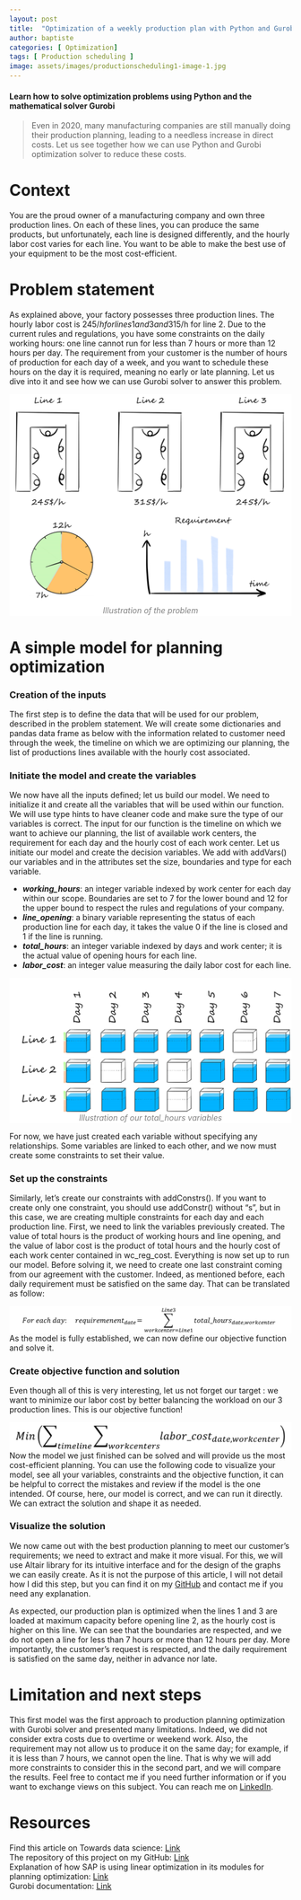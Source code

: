 ```yaml
---
layout: post
title:  "Optimization of a weekly production plan with Python and Gurobi — Part 1"
author: baptiste
categories: [ Optimization]
tags: [ Production scheduling ]
image: assets/images/productionscheduling1-image-1.jpg
---
```



#### Learn how to solve optimization problems using Python and the mathematical solver Gurobi

> Even in 2020, many manufacturing companies are still manually doing their production planning, leading to a needless increase in direct costs. Let us see together how we can use Python and Gurobi optimization solver to reduce these costs.

# Context
You are the proud owner of a manufacturing company and own three production lines. On each of these lines, you can produce the same products, but unfortunately, each line is designed differently, and the hourly labor cost varies for each line. You want to be able to make the best use of your equipment to be the most cost-efficient.

# Problem statement
As explained above, your factory possesses three production lines. The hourly labor cost is 245$/h for lines 1 and 3 and 315$/h for line 2. Due to the current rules and regulations, you have some constraints on the daily working hours: one line cannot run for less than 7 hours or more than 12 hours per day.
The requirement from your customer is the number of hours of production for each day of a week, and you want to schedule these hours on the day it is required, meaning no early or late planning.
Let us dive into it and see how we can use Gurobi solver to answer this problem.

<img src="../assets/images/productionscheduling1-image-2.png"     alt="Illustration of the problem"     style="float: left; margin-right: 10px;" />
<figcaption>Illustration of the problem </figcaption>

# A simple model for planning optimization
### Creation of the inputs
The first step is to define the data that will be used for our problem, described in the problem statement. We will create some dictionaries and pandas data frame as below with the information related to customer need through the week, the timeline on which we are optimizing our planning, the list of productions lines available with the hourly cost associated.

### Initiate the model and create the variables
We now have all the inputs defined; let us build our model. We need to initialize it and create all the variables that will be used within our function.
We will use type hints to have cleaner code and make sure the type of our variables is correct. The input for our function is the timeline on which we want to achieve our planning, the list of available work centers, the requirement for each day and the hourly cost of each work center.
Let us initiate our model and create the decision variables. We add with addVars() our variables and in the attributes set the size, boundaries and type for each variable.

- ***working_hours***: an integer variable indexed by work center for each day within our scope. Boundaries are set to 7 for the lower bound and 12 for the upper bound to respect the rules and regulations of your company.
- ***line_opening***: a binary variable representing the status of each production line for each day, it takes the value 0 if the line is closed and 1 if the line is running.
- ***total_hours***: an integer variable indexed by days and work center; it is the actual value of opening hours for each line.
- ***labor_cost***: an integer value measuring the daily labor cost for each line.

<img src="../assets/images/productionscheduling1-image-3.png"     alt="Illustration of the problem"     style="float: left; margin-right: 10px;" />
<figcaption>Illustration of our total_hours variables </figcaption>

For now, we have just created each variable without specifying any relationships. Some variables are linked to each other, and we now must create some constraints to set their value.

### Set up the constraints
Similarly, let’s create our constraints with addConstrs(). If you want to create only one constraint, you should use addConstr() without “s”, but in this case, we are creating multiple constraints for each day and each production line.
First, we need to link the variables previously created. The value of total hours is the product of working hours and line opening, and the value of labor cost is the product of total hours and the hourly cost of each work center contained in wc_reg_cost.
Everything is now set up to run our model. Before solving it, we need to create one last constraint coming from our agreement with the customer. Indeed, as mentioned before, each daily requirement must be satisfied on the same day. That can be translated as follow:

<img src="../assets/images/productionscheduling1-equation-1.png"     alt="Equation1"     style="float: left; margin-right: 10px;" />

As the model is fully established, we can now define our objective function and solve it.

### Create objective function and solution
Even though all of this is very interesting, let us not forget our target : we want to minimize our labor cost by better balancing the workload on our 3 production lines. This is our objective function!

<img src="../assets/images/productionscheduling1-equation-2.png"     alt="Equation1"     style="float: left; margin-right: 10px;" />

Now the model we just finished can be solved and will provide us the most cost-efficient planning.
You can use the following code to visualize your model, see all your variables, constraints and the objective function, it can be helpful to correct the mistakes and review if the model is the one intended.
Of course, here, our model is correct, and we can run it directly. We can extract the solution and shape it as needed.

### Visualize the solution
We now came out with the best production planning to meet our customer’s requirements; we need to extract and make it more visual. For this, we will use Altair library for its intuitive interface and for the design of the graphs we can easily create. As it is not the purpose of this article, I will not detail how I did this step, but you can find it on my [GitHub](https://github.com/baptistesoulard/Production-plan-optimization/tree/master/Planning_optimization_part1) and contact me if you need any explanation.

<html>
<head>
  <style>
    .error {
        color: red;
    }
  </style>
  <script type="text/javascript" src="https://cdn.jsdelivr.net/npm//vega@5"></script>
  <script type="text/javascript" src="https://cdn.jsdelivr.net/npm//vega-lite@4.8.1"></script>
  <script type="text/javascript" src="https://cdn.jsdelivr.net/npm//vega-embed@6"></script>
</head>
<body>
  <div id="vis"></div>
  <script>
    (function(vegaEmbed) {
      var spec = {"config": {"view": {"continuousWidth": 400, "continuousHeight": 300}}, "data": {"name": "data-095c793e2e241ffb347f8a2dc0392898"}, "facet": {"column": {"type": "nominal", "field": "Date"}}, "spec": {"layer": [{"mark": "bar", "encoding": {"color": {"type": "nominal", "field": "Line"}, "tooltip": [{"type": "nominal", "field": "Date"}, {"type": "nominal", "field": "Line"}, {"type": "quantitative", "field": "Hours"}, {"type": "nominal", "field": "Load%"}], "x": {"type": "nominal", "field": "Line"}, "y": {"type": "quantitative", "field": "Hours"}}, "height": 200, "selection": {"selector001": {"type": "interval", "bind": "scales", "encodings": ["x", "y"]}}, "width": 63.71428571428571}, {"mark": {"type": "rule", "color": "darkgrey"}, "encoding": {"y": {"type": "quantitative", "field": "Min capacity"}}}, {"mark": {"type": "rule", "color": "darkgrey"}, "encoding": {"y": {"type": "quantitative", "field": "Max capacity", "title": "Load (hours)"}}}]}, "background": "#00000000", "title": "Daily working time", "$schema": "https://vega.github.io/schema/vega-lite/v4.8.1.json", "datasets": {"data-095c793e2e241ffb347f8a2dc0392898": [{"index": "Total hours[2020/7/13,Line_1]", "Hours": 11.0, "Date": "2020/7/13", "Line": "Line_1", "Min capacity": 7, "Max capacity": 12, "Load%": "138%"}, {"index": "Total hours[2020/7/13,Line_2]", "Hours": 7.0, "Date": "2020/7/13", "Line": "Line_2", "Min capacity": 7, "Max capacity": 12, "Load%": "88%"}, {"index": "Total hours[2020/7/13,Line_3]", "Hours": 12.0, "Date": "2020/7/13", "Line": "Line_3", "Min capacity": 7, "Max capacity": 12, "Load%": "150%"}, {"index": "Total hours[2020/7/14,Line_1]", "Hours": 10.0, "Date": "2020/7/14", "Line": "Line_1", "Min capacity": 7, "Max capacity": 12, "Load%": "125%"}, {"index": "Total hours[2020/7/14,Line_2]", "Hours": 0.0, "Date": "2020/7/14", "Line": "Line_2", "Min capacity": 7, "Max capacity": 12, "Load%": "0%"}, {"index": "Total hours[2020/7/14,Line_3]", "Hours": 0.0, "Date": "2020/7/14", "Line": "Line_3", "Min capacity": 7, "Max capacity": 12, "Load%": "0%"}, {"index": "Total hours[2020/7/15,Line_1]", "Hours": 12.0, "Date": "2020/7/15", "Line": "Line_1", "Min capacity": 7, "Max capacity": 12, "Load%": "150%"}, {"index": "Total hours[2020/7/15,Line_2]", "Hours": 10.0, "Date": "2020/7/15", "Line": "Line_2", "Min capacity": 7, "Max capacity": 12, "Load%": "125%"}, {"index": "Total hours[2020/7/15,Line_3]", "Hours": 12.0, "Date": "2020/7/15", "Line": "Line_3", "Min capacity": 7, "Max capacity": 12, "Load%": "150%"}, {"index": "Total hours[2020/7/16,Line_1]", "Hours": 7.0, "Date": "2020/7/16", "Line": "Line_1", "Min capacity": 7, "Max capacity": 12, "Load%": "88%"}, {"index": "Total hours[2020/7/16,Line_2]", "Hours": 7.0, "Date": "2020/7/16", "Line": "Line_2", "Min capacity": 7, "Max capacity": 12, "Load%": "88%"}, {"index": "Total hours[2020/7/16,Line_3]", "Hours": 11.0, "Date": "2020/7/16", "Line": "Line_3", "Min capacity": 7, "Max capacity": 12, "Load%": "138%"}, {"index": "Total hours[2020/7/17,Line_1]", "Hours": 12.0, "Date": "2020/7/17", "Line": "Line_1", "Min capacity": 7, "Max capacity": 12, "Load%": "150%"}, {"index": "Total hours[2020/7/17,Line_2]", "Hours": 0.0, "Date": "2020/7/17", "Line": "Line_2", "Min capacity": 7, "Max capacity": 12, "Load%": "0%"}, {"index": "Total hours[2020/7/17,Line_3]", "Hours": 11.0, "Date": "2020/7/17", "Line": "Line_3", "Min capacity": 7, "Max capacity": 12, "Load%": "138%"}, {"index": "Total hours[2020/7/18,Line_1]", "Hours": 12.0, "Date": "2020/7/18", "Line": "Line_1", "Min capacity": 7, "Max capacity": 12, "Load%": "150%"}, {"index": "Total hours[2020/7/18,Line_2]", "Hours": 0.0, "Date": "2020/7/18", "Line": "Line_2", "Min capacity": 7, "Max capacity": 12, "Load%": "0%"}, {"index": "Total hours[2020/7/18,Line_3]", "Hours": 12.0, "Date": "2020/7/18", "Line": "Line_3", "Min capacity": 7, "Max capacity": 12, "Load%": "150%"}, {"index": "Total hours[2020/7/19,Line_1]", "Hours": 7.0, "Date": "2020/7/19", "Line": "Line_1", "Min capacity": 7, "Max capacity": 12, "Load%": "88%"}, {"index": "Total hours[2020/7/19,Line_2]", "Hours": 7.0, "Date": "2020/7/19", "Line": "Line_2", "Min capacity": 7, "Max capacity": 12, "Load%": "88%"}, {"index": "Total hours[2020/7/19,Line_3]", "Hours": 11.0, "Date": "2020/7/19", "Line": "Line_3", "Min capacity": 7, "Max capacity": 12, "Load%": "138%"}]}};
      var embedOpt = {"mode": "vega-lite"};

      function showError(el, error){
          el.innerHTML = ('<div class="error" style="color:red;">'
                          + '<p>JavaScript Error: ' + error.message + '</p>'
                          + "<p>This usually means there's a typo in your chart specification. "
                          + "See the javascript console for the full traceback.</p>"
                          + '</div>');
          throw error;
      }
      const el = document.getElementById('vis');
      vegaEmbed("#vis", spec, embedOpt)
        .catch(error => showError(el, error));
    })(vegaEmbed);

  </script>
</body>
</html>


As expected, our production plan is optimized when the lines 1 and 3 are loaded at maximum capacity before opening line 2, as the hourly cost is higher on this line. We can see that the boundaries are respected, and we do not open a line for less than 7 hours or more than 12 hours per day. More importantly, the customer’s request is respected, and the daily requirement is satisfied on the same day, neither in advance nor late.

# Limitation and next steps
This first model was the first approach to production planning optimization with Gurobi solver and presented many limitations. Indeed, we did not consider extra costs due to overtime or weekend work. Also, the requirement may not allow us to produce it on the same day; for example, if it is less than 7 hours, we cannot open the line. That is why we will add more constraints to consider this in the second part, and we will compare the results.
Feel free to contact me if you need further information or if you want to exchange views on this subject. You can reach me on [LinkedIn](https://www.linkedin.com/in/baptistesoulard1994/).

# Resources
Find this article on Towards data science: [Link](https://towardsdatascience.com/optimization-of-a-weekly-production-plan-with-python-and-gurobi-part-1-d1257ad29a9) <br/>
The repository of this project on my GitHub: [Link](https://github.com/soulabat/Production-plan-optimization/tree/master/Planning_optimization_part1) <br/>
Explanation of how SAP is using linear optimization in its modules for planning optimization: [Link](http://www.gurobi.com/pdfs/user-events/2017-frankfurt/SAP.pdf>) <br/>
Gurobi documentation: [Link](https://www.gurobi.com/documentation/8.0/examples/workforce5_py.html)




<html>
<head>
<style>
figcaption {
  background-color: white;
  color: grey;
  font-style: italic;
  padding: 2px;
  text-align: center;
}
</style>
</head>
<body>